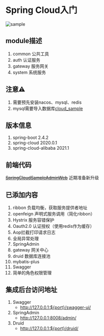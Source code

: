 # Spring Cloud入门

![sample](/file/service_v1.0.png)

## module描述

1. common 公共工具
2. auth 认证服务
3. gateway 服务网关
4. system 系统服务

## 注意⚠️

1. 需要预先安装nacos、mysql、redis
2. mysql需要导入数据库[cloud_sample](/sql/cloud_sample.sql)

## 版本信息

1. spring-boot 2.4.2
2. spring-cloud 2020.0.1
3. spring-cloud-alibaba 2021.1

## 前端代码

[~~SpringCloudSampleAdminWeb~~](https://github.com/sdwfqin/SpringCloudSampleAdminWeb) 近期准备新升级

## 已添加内容

1. ribbon 负载均衡，获取服务提供者地址
2. openfeign 声明式服务调用（简化ribbon）
3. Hystrix 服务容错保护
4. Oauth2.0 认证授权（使用redis作为缓存）
5. Aop拦截打印请求日志
6. 全局异常处理
7. SpringAdmin
8. gateway 网关中心
9. druid 数据库连接池
10. mybatis-plus 
11. Swagger
12. 简单的角色权限管理

## 集成后台访问地址

1. Swagger
    - http://127.0.0.1:${port}/swagger-ui/
2. SpringAdmin
    - http://127.0.0.1:8008/admin/
3. Druid
    - http://127.0.0.1:${port}/druid/
